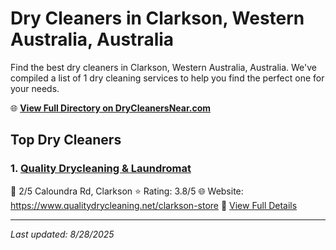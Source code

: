 # Dry Cleaners in Clarkson, Western Australia, Australia

Find the best dry cleaners in Clarkson, Western Australia, Australia. We've compiled a list of 1 dry cleaning services to help you find the perfect one for your needs.

🌐 **[View Full Directory on DryCleanersNear.com](https://drycleanersnear.com/city/Australia/Western%20Australia/Clarkson)**

## Top Dry Cleaners

### 1. [Quality Drycleaning & Laundromat](https://drycleanersnear.com/dryCleaner/68ad164e1d9ee695c9252f28/quality-drycleaning-laundromat)
📍 2/5 Caloundra Rd, Clarkson
⭐ Rating: 3.8/5
🌐 Website: https://www.qualitydrycleaning.net/clarkson-store
🔗 [View Full Details](https://drycleanersnear.com/dryCleaner/68ad164e1d9ee695c9252f28/quality-drycleaning-laundromat)


---

*Last updated: 8/28/2025*
